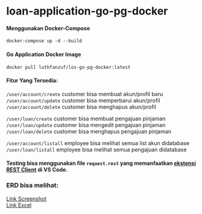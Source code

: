 # loan-application-go-pg-docker

#### Menggunakan Docker-Compose

`docker-compose up -d --build`

#### Go Application Docker Image

`docker pull luthfanzuf/los-go-pg-docker:latest`

#### Fitur Yang Tersedia:
`/user/account/create` customer bisa membuat akun/profil baru <br>
`/user/account/update` customer bisa memperbarui akun/profil <br>
`/user/account/delete` customer bisa menghapus akun/profil <br>

`/user/loan/create` customer bisa membuat pengajuan pinjaman <br>
`/user/loan/update` customer bisa mengedit pengajuan pinjaman<br>
`/user/loan/delete` customer bisa menghapus pengajuan pinjaman<br>

`/user/account/listall` employee bisa melihat semua list akun didatabase <br>
`/user/loan/listall` employee bisa melihat semua pengajuan didatabase <br>

#### Testing bisa menggunakan file `request.rest` yang memanfaatkan [ekstensi REST Client](https://marketplace.visualstudio.com/items?itemName=humao.rest-client) di VS Code. <br>


### ERD bisa melihat:
[Link Screenshot](https://drive.google.com/file/d/1V4ETgrK5N0SNX7gCDXJUg6jKwSrwTo5u/view?usp=sharing) <br>
[Link Excel](https://docs.google.com/spreadsheets/d/1Y8CR9FSXADov8Ouxc9G3TdFRIsBNDUWC/edit?usp=sharing&ouid=117031810256350143030&rtpof=true&sd=true) <br>


